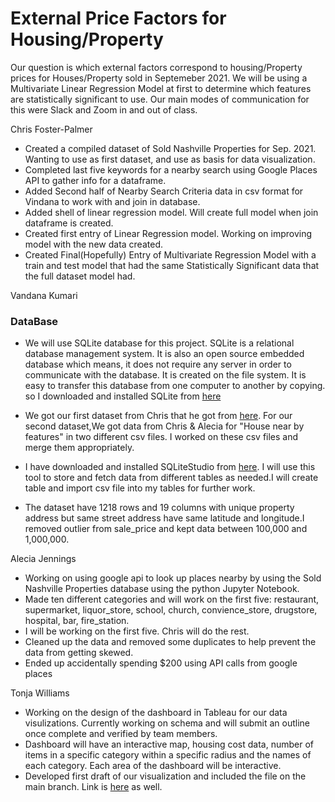 # External Price Factors for Housing/Property
Our question is which external factors correspond to housing/Property prices for Houses/Property sold in Septemeber 2021.
We will  be using a Multivariate Linear Regression Model at first to determine which features are statistically significant to use.
Our main modes of communication for this were Slack and Zoom in and out of class.


Chris Foster-Palmer
- Created a compiled dataset of Sold Nashville Properties for Sep. 2021. Wanting to use as first dataset, and use as basis for data visualization.
- Completed last five keywords for a nearby search using Google Places API to gather info for a dataframe.
- Added Second half of Nearby Search Criteria data in csv format for Vindana to work with and join in database.
- Added shell of linear regression model. Will create full model when join dataframe is created.
- Created first entry of Linear Regression model. Working on improving model with the new data created.
- Created Final(Hopefully) Entry of Multivariate Regression Model with a train and test model that had the same Statistically Significant data that the full dataset model had.

Vandana Kumari
### DataBase
- We will use SQLite database for this project. SQLite is a relational database management system. It is also  an open source embedded database which means, it does not       require   any server in order to communicate with the database. It is created on the file system. It is easy to transfer this database from one computer to another by copying.     so I downloaded and installed SQLite from [here](https://www.sqlite.org/download.html)

- We got our first dataset from Chris that he got from [here](https://www.padctn.org/services/recent-sales/#2021). For our second dataset,We got data from Chris & Alecia     for "House near by features"  in two different csv files. I worked on these csv files and merge them appropriately.

- I have downloaded and installed SQLiteStudio from [here](https://sqlitestudio.pl/). I will use this tool to store and fetch data from different tables as needed.I will     create table and import csv file into my tables for further work.
 
 - The dataset have 1218 rows and 19 columns with unique property address but same street address have same latitude and longitude.I removed outlier from sale_price and kept      data between 100,000 and 1,000,000.



Alecia Jennings
- Working on using google api to look up places nearby by using the Sold Nashville Properties database using the python Jupyter Notebook.
- Made ten different categories and will work on the first five: restaurant, supermarket, liquor_store, school, church, convience_store, drugstore, hospital, bar, fire_station.
- I will be working on the first five.  Chris will do the rest.
- Cleaned up the data and removed some duplicates to help prevent the data from getting skewed.
- Ended up accidentally spending $200 using API calls from google places

Tonja Williams
- Working on the design of the dashboard in Tableau for our data visulizations. Currently working on schema and will submit an outline once complete and verified by team members.
- Dashboard will have an interactive map, housing cost data, number of items in a specific category within a specific radius and the names of each category.  Each area of the dashboard will be interactive.
- Developed first draft of our visualization and included the file on the main branch.  Link is [here](https://public.tableau.com/app/profile/tonjakae/viz/VandyDataViz-FinalProject/FinalProjectDataViz?publish=yes) as well.

